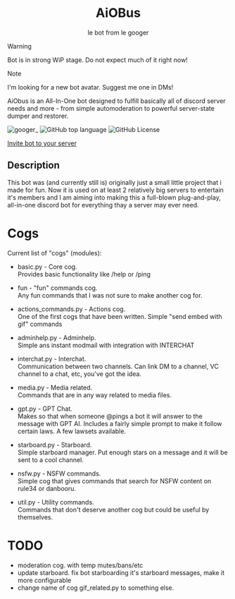 <div align="center">
    <h1>AiOBus</h1>
    <p>le bot from le googer</p>
</div>

> [!WARNING]
> Bot is in strong WiP stage. Do not expect much of it right now!

> [!NOTE]
> I'm looking for a new bot avatar. Suggest me one in DMs!

AiObus is an All-In-One bot designed to fulfill basically all of discord server needs and more - from simple automoderation to powerful server-state dumper and restorer.

![googer_](https://img.shields.io/badge/Author-googer__-blue?logo=discord&logoColor=white)
![GitHub top language](https://img.shields.io/github/languages/top/Def-Try/aiobus)
![GitHub License](https://img.shields.io/github/license/Def-Try/aiobus)

[Invite bot to your server](https://discord.com/oauth2/authorize?client_id=988117050222342194&permissions=1639603105782&scope=bot)


## Description

This bot was (and currently still is) originally just a small
little project that i made for fun. Now it is used on at
least 2 relatively big servers to entertain it's members
and I am aiming into making this a full-blown plug-and-play,
all-in-one discord bot for everything thay a server may ever
need.


# Cogs

Current list of "cogs" (modules):
* basic.py - Core cog.<br>
  Provides basic functionality like /help or /ping
  
* fun - "fun" commands cog.<br>
  Any fun commands that I was not sure to make another cog for.
  
* actions_commands.py - Actions cog.<br>
  One of the first cogs that have been written.
  Simple "send embed with gif" commands
  
* adminhelp.py - Adminhelp.<br>
  Simple ans instant modmail with integration with INTERCHAT
  
* interchat.py - Interchat.<br>
  Communication between two channels. Can link DM to a channel,
  VC channel to a chat, etc, you've got the idea.
  
* media.py - Media related.<br>
  Commands that are in any way related to media files.
  
* gpt.py - GPT Chat.<br>
  Makes so that when someone @pings a bot it will answer to
  the message with GPT AI. Includes a fairly simple prompt
  to make it follow certain laws. A few lawsets available.
  
* starboard.py - Starboard.<br>
  Simple starboard manager. Put enough stars on a message and
  it will be sent to a cool channel.
  
* nsfw.py - NSFW commands.<br>
  Simple cog that gives commands that search for NSFW content
  on rule34 or danbooru.
  
* util.py - Utility commands.<br>
  Commands that don't deserve another cog but could be useful
  by themselves.


# TODO

* moderation cog. with temp mutes/bans/etc
* update starboard. fix bot starboarding it's starboard messages, make it more configurable
* change name of cog gif_related.py to something else.
